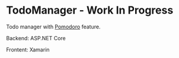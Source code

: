 # TodoManager - Work In Progress


Todo manager with [Pomodoro](https://en.wikipedia.org/wiki/Pomodoro_Technique) feature. 

Backend: ASP.NET Core

Frontent: Xamarin 
